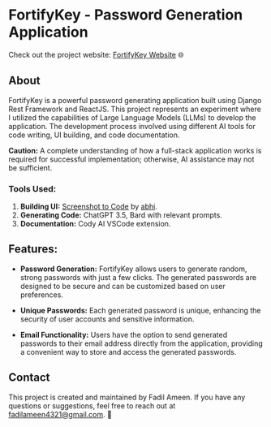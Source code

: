# FortifyKey - Password Generation Application

Check out the project website: [FortifyKey Website](https://your-website.com) 🌐

## About

FortifyKey is a powerful password generating application built using Django Rest Framework and ReactJS. This project represents an experiment where I utilized the capabilities of Large Language Models (LLMs) to develop the application. The development process involved using different AI tools for code writing, UI building, and code documentation.

**Caution:** A complete understanding of how a full-stack application works is required for successful implementation; otherwise, AI assistance may not be sufficient.

### Tools Used:

1. **Building UI:** [Screenshot to Code](https://github.com/abi/screenshot-to-code) by [abhi](https://github.com/abi).
2. **Generating Code:** ChatGPT 3.5, Bard with relevant prompts.
3. **Documentation:** Cody AI VSCode extension.

## Features:

- **Password Generation:** FortifyKey allows users to generate random, strong passwords with just a few clicks. The generated passwords are designed to be secure and can be customized based on user preferences.

- **Unique Passwords:** Each generated password is unique, enhancing the security of user accounts and sensitive information.

- **Email Functionality:** Users have the option to send generated passwords to their email address directly from the application, providing a convenient way to store and access the generated passwords.

## Contact

This project is created and maintained by Fadil Ameen. If you have any questions or suggestions, feel free to reach out at [fadilameen4321@gmail.com](mailto:fadilameen4321@gmail.com). 📧


